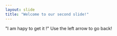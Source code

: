 ```yaml
---
layout: slide
title: "Welcome to our second slide!"
---
```

"I am hapy to get it !"
Use the left arrow to go back!
